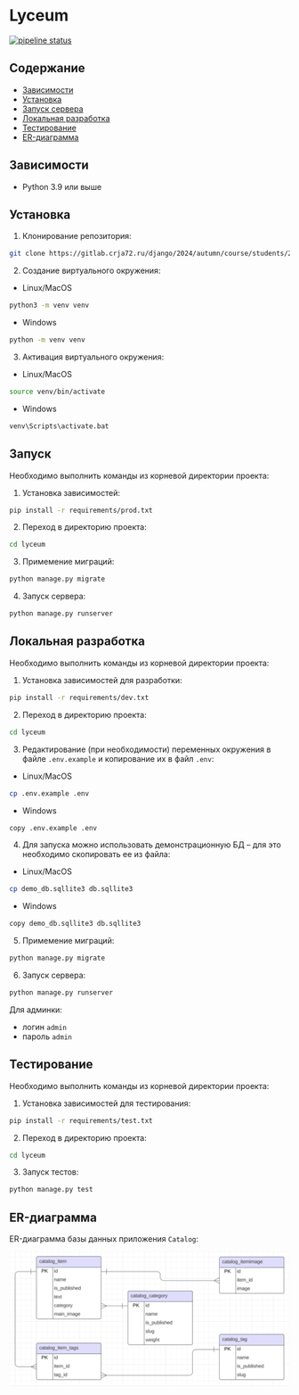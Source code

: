 # Lyceum

[![pipeline status](https://gitlab.crja72.ru/django/2024/autumn/course/students/286651-ya.vkarsten-course-1187/badges/main/pipeline.svg)](https://gitlab.crja72.ru/django/2024/autumn/course/students/286651-ya.vkarsten-course-1187/-/commits/main)

## Содержание
- [Зависимости](#зависимости)
- [Установка](#установка)
- [Запуск сервера](#запуск-сервера)
- [Локальная разработка](#локальная-разработка)
- [Тестирование](#тестирование)
- [ER-диаграмма](#er-диаграмма)

## Зависимости

- Python 3.9 или выше

## Установка

1. Клонирование репозитория:
```bash
git clone https://gitlab.crja72.ru/django/2024/autumn/course/students/286651-ya.vkarsten-course-1187 && cd 286651-ya.vkarsten-course-1187
```

2. Создание виртуального окружения:

- Linux/MacOS
```bash
python3 -m venv venv
```
- Windows
```bash
python -m venv venv
```

3. Активация виртуального окружения:

- Linux/MacOS
```bash
source venv/bin/activate
```
- Windows
```bash
venv\Scripts\activate.bat
```

## Запуск

Необходимо выполнить команды из корневой директории проекта:

1. Установка зависимостей:
```bash
pip install -r requirements/prod.txt
```

2. Переход в директорию проекта:
```bash
cd lyceum
```

3. Примемение миграций:
```bash
python manage.py migrate
```

4. Запуск сервера:
```bash
python manage.py runserver
```

## Локальная разработка

Необходимо выполнить команды из корневой директории проекта:

1. Установка зависимостей для разработки:
```bash
pip install -r requirements/dev.txt
```
2. Переход в директорию проекта:
```bash
cd lyceum
```

3. Редактирование (при необходимости) переменных окружения в файле ```.env.example``` и копирование их в файл ```.env```:

- Linux/MacOS
```bash
cp .env.example .env
```
- Windows
```bash
copy .env.example .env
```

4. Для запуска можно использовать демонстрационную БД – для это необходимо скопировать ее из файла:

- Linux/MacOS
```bash
cp demo_db.sqllite3 db.sqllite3
```
- Windows
```bash
copy demo_db.sqllite3 db.sqllite3
```

5. Примемение миграций:
```bash
python manage.py migrate
```

6. Запуск сервера:
```bash
python manage.py runserver
```

Для админки:

- логин ```admin```
- пароль ```admin```

## Тестирование

Необходимо выполнить команды из корневой директории проекта:

1. Установка зависимостей для тестирования:
```bash
pip install -r requirements/test.txt
```

2. Переход в директорию проекта:
```bash
cd lyceum
```

3. Запуск тестов:
```bash
python manage.py test
```

## ER-диаграмма

ER-диаграмма базы данных приложения ```Catalog```:

![ERD](./ER.jpg)
